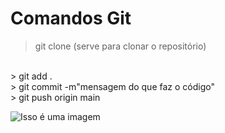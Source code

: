 # Comandos Git

> git clone (serve para clonar o repositório)
</br>
> git add . 
</br>
> git commit -m"mensagem do que faz o código"
</br>
> git push origin main
</br>

![Isso é uma imagem](git+github.jpg)